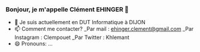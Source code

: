 ### Bonjour, je m'appelle Clément EHINGER 👋


- 🌱 Je suis actuellement en DUT Informatique à DIJON
- 📫 Comment me contacter? 
      _Par mail : ehinger.clement@gmail.com
      _Par Instagram : Clempouet
      _Par Twitter : Khlemant
- 😄 Pronouns: ...
